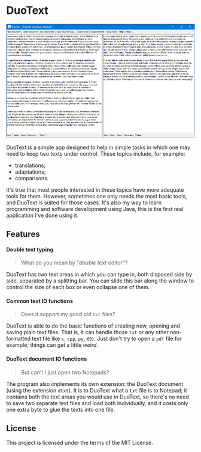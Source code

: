 # DuoText

![DuoText screenshot](screenshots/duotext.png)

DuoText is a simple app designed to help in simple tasks in
which one may need to keep two texts under control. These
topics include, for example:

- translations;
- adaptations;
- comparisons.

It's true that most people interested in these topics have
more adequate tools for them. However, sometimes one only
needs the most basic tools, and DuoText is suited for those
cases. It's also my way to learn programming and software
development using Java, this is the first real application
I've done using it.

## Features

#### Double text typing

> What do you mean by "*double* text editor"?

DuoText has two text areas in which you can type in, both
disposed side by side, separated by a splitting bar. You can
slide this bar along the window to control the size of each
box or even collapse one of them.

#### Common text IO functions

> Does it support my good old ```txt``` files?

DuoText is able to do the basic functions of creating new,
opening and saving plain text files. That is, it can handle
those ```txt``` or any other non-formatted text file like
```c```, ```cpp```, ```py```, etc. Just don't try to open a
```pdf``` file for example; things can get a little *weird*.

#### DuoText document IO functions

> But can't I just open two Notepads?

The program also implements its own extension: the DuoText
document (using the extension ```dtxt```). It is to DuoText
what a ```txt``` file is to Notepad; it contains both the
text areas you would use in DuoText, so there's no need to
save two separate text files and load both individually, and
it costs only one extra byte to glue the texts into one file.

## License

This project is licensed under the terms of the MIT License.